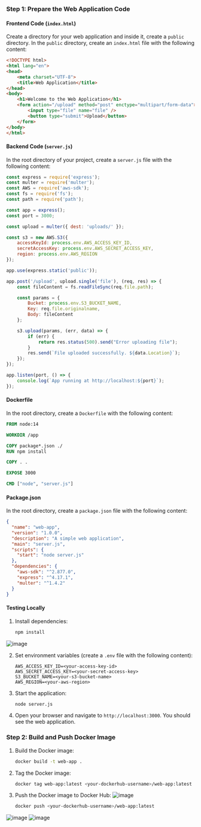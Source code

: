 ### Step 1: Prepare the Web Application Code

#### Frontend Code (`index.html`)
Create a directory for your web application and inside it, create a `public` directory. In the `public` directory, create an `index.html` file with the following content:

```html
<!DOCTYPE html>
<html lang="en">
<head>
    <meta charset="UTF-8">
    <title>Web Application</title>
</head>
<body>
    <h1>Welcome to the Web Application</h1>
    <form action="/upload" method="post" enctype="multipart/form-data">
        <input type="file" name="file" />
        <button type="submit">Upload</button>
    </form>
</body>
</html>
```

#### Backend Code (`server.js`)
In the root directory of your project, create a `server.js` file with the following content:

```javascript
const express = require('express');
const multer = require('multer');
const AWS = require('aws-sdk');
const fs = require('fs');
const path = require('path');

const app = express();
const port = 3000;

const upload = multer({ dest: 'uploads/' });

const s3 = new AWS.S3({
    accessKeyId: process.env.AWS_ACCESS_KEY_ID,
    secretAccessKey: process.env.AWS_SECRET_ACCESS_KEY,
    region: process.env.AWS_REGION
});

app.use(express.static('public'));

app.post('/upload', upload.single('file'), (req, res) => {
    const fileContent = fs.readFileSync(req.file.path);

    const params = {
        Bucket: process.env.S3_BUCKET_NAME,
        Key: req.file.originalname,
        Body: fileContent
    };

    s3.upload(params, (err, data) => {
        if (err) {
            return res.status(500).send("Error uploading file");
        }
        res.send(`File uploaded successfully. ${data.Location}`);
    });
});

app.listen(port, () => {
    console.log(`App running at http://localhost:${port}`);
});
```

#### Dockerfile
In the root directory, create a `Dockerfile` with the following content:

```dockerfile
FROM node:14

WORKDIR /app

COPY package*.json ./
RUN npm install

COPY . .

EXPOSE 3000

CMD ["node", "server.js"]
```

#### Package.json
In the root directory, create a `package.json` file with the following content:

```json
{
  "name": "web-app",
  "version": "1.0.0",
  "description": "A simple web application",
  "main": "server.js",
  "scripts": {
    "start": "node server.js"
  },
  "dependencies": {
    "aws-sdk": "^2.877.0",
    "express": "^4.17.1",
    "multer": "^1.4.2"
  }
}
```

#### Testing Locally
1. Install dependencies:
    ```sh
    npm install
    ```
![image](https://github.com/rk630/ProdiusLabs/assets/139606316/558fca63-888f-4531-ba62-ada65b430100)

2. Set environment variables (create a `.env` file with the following content):
    ```
    AWS_ACCESS_KEY_ID=<your-access-key-id>
    AWS_SECRET_ACCESS_KEY=<your-secret-access-key>
    S3_BUCKET_NAME=<your-s3-bucket-name>
    AWS_REGION=<your-aws-region>
    ```

3. Start the application:
    ```sh
    node server.js
    ```

4. Open your browser and navigate to `http://localhost:3000`. You should see the web application.

### Step 2: Build and Push Docker Image

1. Build the Docker image:
    ```sh
    docker build -t web-app .
    ```

2. Tag the Docker image:
    ```sh
    docker tag web-app:latest <your-dockerhub-username>/web-app:latest
    ```

3. Push the Docker image to Docker Hub:
![image](https://github.com/rk630/ProdiusLabs/assets/139606316/24c09318-13de-4a8a-86a2-1de2d0972030)

    ```sh
    docker push <your-dockerhub-username>/web-app:latest
    ```

![image](https://github.com/rk630/ProdiusLabs/assets/139606316/94c795b0-50d2-4099-b701-3fd44f825901)
![image](https://github.com/rk630/ProdiusLabs/assets/139606316/8b658572-8140-41b8-bdc2-fbb2841e3999)
